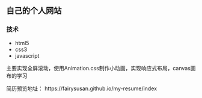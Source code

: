 <h2>自己的个人网站</h2>
<h3>技术</h3>
<ul>
    <li>html5</li>
    <li>css3</li>
    <li>javascript</li>
</ul>
<p>主要实现全屏滚动，使用Animation.css制作小动画，实现响应式布局，canvas画布的学习</p>
简历预览地址： https://fairysusan.github.io/my-resume/index
